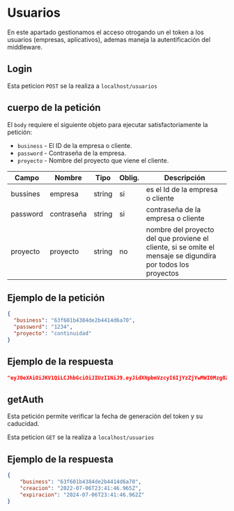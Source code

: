 # Usuarios

En este apartado gestionamos el acceso otrogando un el token a los usuarios (empresas, aplicativos), ademas maneja la autentificación del middleware.

## Login

Esta peticion `POST` se la realiza a `localhost/usuarios`

## cuerpo de la petición

El `body` requiere el siguiente objeto para ejecutar satisfactoriamente la petición:

* `business` - El ID de la empresa o cliente.
* `password` - Contraseña de la empresa.
* `proyecto` - Nombre del proyecto que viene el cliente.

| Campo | Nombre | Tipo | Oblig. | Descripción |
| ----------- | ----------- | ----------- | ----------- | ----------- |
| bussines | empresa | string | si | es el Id de la empresa o cliente |
| password | contraseña | string | si | contraseña de la empresa o cliente |
| proyecto | proyecto | string | no | nombre del proyecto del que proviene el cliente, si se omite el mensaje se digundira por todos los proyectos |

## Ejemplo de la petición

```json
{
  "business": "63f601b4384de2b4414d6a70",
  "password": "1234",
  "proyecto": "continuidad"
}
```

## Ejemplo de la respuesta

```json
"eyJ0eXAiOiJKV1QiLCJhbGciOiJIUzI1NiJ9.eyJidXNpbmVzcyI6IjYzZjYwMWI0Mzg0ZGUyYjQ0MTRkNmE3MCIsImRhdGUiOiIyMDIyLTA3LTA2VDIzOjQxOjQ2Ljk2NVoiLCJleHBpcmF0aW9uIjoiMjAyNC0wNy0wNlQyMzo0MTo0Ni45NjJaIn0.hYE1xi-W7KtdAFOepZRaF5TLBk2_nOH11TIk2ba99L0"
```

## getAuth

Esta petición permite verificar la fecha de generación del token y su caducidad.

Esta peticion `GET` se la realiza a `localhost/usuarios`

## Ejemplo de la respuesta

```json
{
	"business": "63f601b4384de2b4414d6a70",
	"creacion": "2022-07-06T23:41:46.965Z",
	"expiracion": "2024-07-06T23:41:46.962Z"
}
```